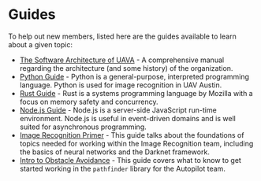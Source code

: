 # Guides

To help out new members, listed here are the guides available to learn about a
given topic:

- [The Software Architecture of UAVA](guides/architecture/index.html) - A
  comprehensive manual regarding the architecture (and some history) of the
  organization.
- [Python Guide](guides/python/index.html) - Python is a general-purpose,
  interpreted programming language. Python is used for image recognition in
  UAV Austin.
- [Rust Guide](guides/rust/index.html) - Rust is a systems programming language
  by Mozilla with a focus on memory safety and concurrency.
- [Node.js Guide](guides/nodejs/index.html) - Node.js is a server-side
  JavaScript run-time environment. Node.js is useful in event-driven domains
  and is well suited for asynchronous programming.
- [Image Recognition Primer](guides/image-rec/index.html) - This guide talks
  about the foundations of topics needed for working within the Image
  Recognition team, including the basics of neural networks and the Darknet framework.
- [Intro to Obstacle Avoidance](guides/obs-avd/index.html) - This guide covers
  what to know to get started working in the `pathfinder` library for the
  Autopilot team.
